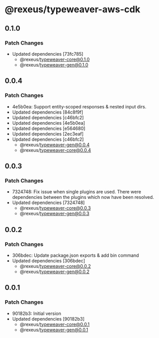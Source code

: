 # @rexeus/typeweaver-aws-cdk

## 0.1.0

### Patch Changes

- Updated dependencies [73fc785]
  - @rexeus/typeweaver-core@0.1.0
  - @rexeus/typeweaver-gen@0.1.0

## 0.0.4

### Patch Changes

- 4e5b0ea: Support entity-scoped responses & nested input dirs.
- Updated dependencies [84c8f9f]
- Updated dependencies [c46bfc2]
- Updated dependencies [4e5b0ea]
- Updated dependencies [e564680]
- Updated dependencies [2ec3eaf]
- Updated dependencies [c46bfc2]
  - @rexeus/typeweaver-gen@0.0.4
  - @rexeus/typeweaver-core@0.0.4

## 0.0.3

### Patch Changes

- 7324748: Fix issue when single plugins are used. There were dependencies between the plugins which
  now have been resolved.
- Updated dependencies [7324748]
  - @rexeus/typeweaver-core@0.0.3
  - @rexeus/typeweaver-gen@0.0.3

## 0.0.2

### Patch Changes

- 306bdec: Update package.json exports & add bin command
- Updated dependencies [306bdec]
  - @rexeus/typeweaver-core@0.0.2
  - @rexeus/typeweaver-gen@0.0.2

## 0.0.1

### Patch Changes

- 90182b3: Initial version
- Updated dependencies [90182b3]
  - @rexeus/typeweaver-core@0.0.1
  - @rexeus/typeweaver-gen@0.0.1
